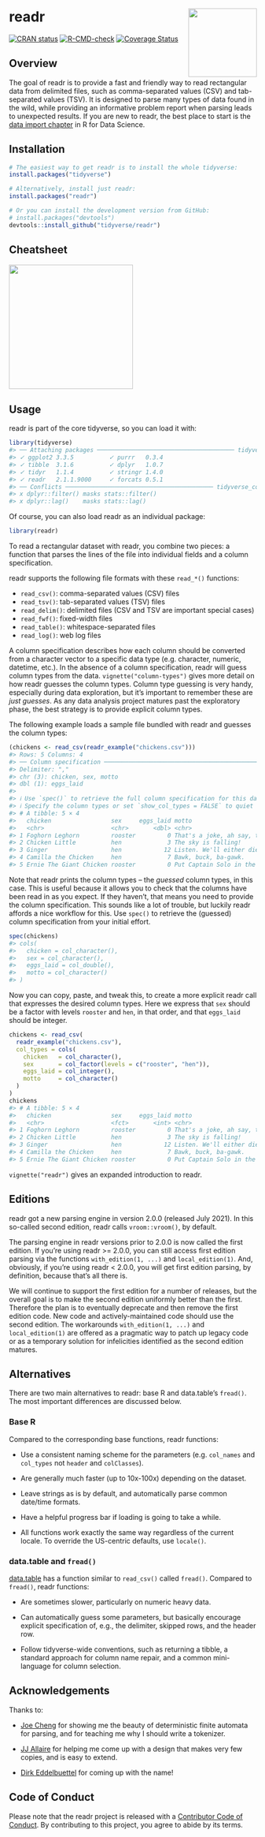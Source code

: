 
<!-- README.md is generated from README.Rmd. Please edit that file -->

# readr <a href="https://readr.tidyverse.org"><img src="man/figures/logo.png" align="right" height="139" /></a>

<!-- badges: start -->

[![CRAN
status](https://www.r-pkg.org/badges/version/readr)](https://CRAN.R-project.org/package=readr)
[![R-CMD-check](https://github.com/tidyverse/readr/actions/workflows/R-CMD-check.yaml/badge.svg)](https://github.com/tidyverse/readr/actions/workflows/R-CMD-check.yaml)
[![Coverage
Status](https://codecov.io/gh/tidyverse/readr/coverage.svg?branch=main)](https://app.codecov.io/gh/tidyverse/readr?branch=main)
<!-- badges: end -->

## Overview

The goal of readr is to provide a fast and friendly way to read
rectangular data from delimited files, such as comma-separated values
(CSV) and tab-separated values (TSV). It is designed to parse many types
of data found in the wild, while providing an informative problem report
when parsing leads to unexpected results. If you are new to readr, the
best place to start is the [data import
chapter](https://r4ds.had.co.nz/data-import.html) in R for Data Science.

## Installation

``` r
# The easiest way to get readr is to install the whole tidyverse:
install.packages("tidyverse")

# Alternatively, install just readr:
install.packages("readr")
```

<div class=".pkgdown-devel">

``` r
# Or you can install the development version from GitHub:
# install.packages("devtools")
devtools::install_github("tidyverse/readr")
```

</div>

## Cheatsheet

<a href="https://raw.githubusercontent.com/rstudio/cheatsheets/main/data-import.pdf"><img src="https://github.com/rstudio/cheatsheets/raw/main/pngs/thumbnails/data-import-cheatsheet-thumbs.png" height="252"/></a>

## Usage

readr is part of the core tidyverse, so you can load it with:

``` r
library(tidyverse)
#> ── Attaching packages ─────────────────────────────────────── tidyverse 1.3.1 ──
#> ✓ ggplot2 3.3.5          ✓ purrr   0.3.4     
#> ✓ tibble  3.1.6          ✓ dplyr   1.0.7     
#> ✓ tidyr   1.1.4          ✓ stringr 1.4.0     
#> ✓ readr   2.1.1.9000     ✓ forcats 0.5.1
#> ── Conflicts ────────────────────────────────────────── tidyverse_conflicts() ──
#> x dplyr::filter() masks stats::filter()
#> x dplyr::lag()    masks stats::lag()
```

Of course, you can also load readr as an individual package:

``` r
library(readr)
```

To read a rectangular dataset with readr, you combine two pieces: a
function that parses the lines of the file into individual fields and a
column specification.

readr supports the following file formats with these `read_*()`
functions:

-   `read_csv()`: comma-separated values (CSV) files
-   `read_tsv()`: tab-separated values (TSV) files
-   `read_delim()`: delimited files (CSV and TSV are important special
    cases)
-   `read_fwf()`: fixed-width files
-   `read_table()`: whitespace-separated files
-   `read_log()`: web log files

A column specification describes how each column should be converted
from a character vector to a specific data type (e.g. character,
numeric, datetime, etc.). In the absence of a column specification,
readr will guess column types from the data. `vignette("column-types")`
gives more detail on how readr guesses the column types. Column type
guessing is very handy, especially during data exploration, but it’s
important to remember these are *just guesses*. As any data analysis
project matures past the exploratory phase, the best strategy is to
provide explicit column types.

The following example loads a sample file bundled with readr and guesses
the column types:

``` r
(chickens <- read_csv(readr_example("chickens.csv")))
#> Rows: 5 Columns: 4
#> ── Column specification ────────────────────────────────────────────────────────
#> Delimiter: ","
#> chr (3): chicken, sex, motto
#> dbl (1): eggs_laid
#> 
#> ℹ Use `spec()` to retrieve the full column specification for this data.
#> ℹ Specify the column types or set `show_col_types = FALSE` to quiet this message.
#> # A tibble: 5 × 4
#>   chicken                 sex     eggs_laid motto                               
#>   <chr>                   <chr>       <dbl> <chr>                               
#> 1 Foghorn Leghorn         rooster         0 That's a joke, ah say, that's a jok…
#> 2 Chicken Little          hen             3 The sky is falling!                 
#> 3 Ginger                  hen            12 Listen. We'll either die free chick…
#> 4 Camilla the Chicken     hen             7 Bawk, buck, ba-gawk.                
#> 5 Ernie The Giant Chicken rooster         0 Put Captain Solo in the cargo hold.
```

Note that readr prints the column types – the *guessed* column types, in
this case. This is useful because it allows you to check that the
columns have been read in as you expect. If they haven’t, that means you
need to provide the column specification. This sounds like a lot of
trouble, but luckily readr affords a nice workflow for this. Use
`spec()` to retrieve the (guessed) column specification from your
initial effort.

``` r
spec(chickens)
#> cols(
#>   chicken = col_character(),
#>   sex = col_character(),
#>   eggs_laid = col_double(),
#>   motto = col_character()
#> )
```

Now you can copy, paste, and tweak this, to create a more explicit readr
call that expresses the desired column types. Here we express that `sex`
should be a factor with levels `rooster` and `hen`, in that order, and
that `eggs_laid` should be integer.

``` r
chickens <- read_csv(
  readr_example("chickens.csv"),
  col_types = cols(
    chicken   = col_character(),
    sex       = col_factor(levels = c("rooster", "hen")),
    eggs_laid = col_integer(),
    motto     = col_character()
  )
)
chickens
#> # A tibble: 5 × 4
#>   chicken                 sex     eggs_laid motto                               
#>   <chr>                   <fct>       <int> <chr>                               
#> 1 Foghorn Leghorn         rooster         0 That's a joke, ah say, that's a jok…
#> 2 Chicken Little          hen             3 The sky is falling!                 
#> 3 Ginger                  hen            12 Listen. We'll either die free chick…
#> 4 Camilla the Chicken     hen             7 Bawk, buck, ba-gawk.                
#> 5 Ernie The Giant Chicken rooster         0 Put Captain Solo in the cargo hold.
```

`vignette("readr")` gives an expanded introduction to readr.

## Editions

readr got a new parsing engine in version 2.0.0 (released July 2021). In
this so-called second edition, readr calls `vroom::vroom()`, by default.

The parsing engine in readr versions prior to 2.0.0 is now called the
first edition. If you’re using readr \>= 2.0.0, you can still access
first edition parsing via the functions `with_edition(1, ...)` and
`local_edition(1)`. And, obviously, if you’re using readr \< 2.0.0, you
will get first edition parsing, by definition, because that’s all there
is.

We will continue to support the first edition for a number of releases,
but the overall goal is to make the second edition uniformly better than
the first. Therefore the plan is to eventually deprecate and then remove
the first edition code. New code and actively-maintained code should use
the second edition. The workarounds `with_edition(1, ...)` and
`local_edition(1)` are offered as a pragmatic way to patch up legacy
code or as a temporary solution for infelicities identified as the
second edition matures.

## Alternatives

There are two main alternatives to readr: base R and data.table’s
`fread()`. The most important differences are discussed below.

### Base R

Compared to the corresponding base functions, readr functions:

-   Use a consistent naming scheme for the parameters (e.g. `col_names`
    and `col_types` not `header` and `colClasses`).

-   Are generally much faster (up to 10x-100x) depending on the dataset.

-   Leave strings as is by default, and automatically parse common
    date/time formats.

-   Have a helpful progress bar if loading is going to take a while.

-   All functions work exactly the same way regardless of the current
    locale. To override the US-centric defaults, use `locale()`.

### data.table and `fread()`

[data.table](https://github.com/Rdatatable/data.table) has a function
similar to `read_csv()` called `fread()`. Compared to `fread()`, readr
functions:

-   Are sometimes slower, particularly on numeric heavy data.

-   Can automatically guess some parameters, but basically encourage
    explicit specification of, e.g., the delimiter, skipped rows, and
    the header row.

-   Follow tidyverse-wide conventions, such as returning a tibble, a
    standard approach for column name repair, and a common mini-language
    for column selection.

## Acknowledgements

Thanks to:

-   [Joe Cheng](https://github.com/jcheng5) for showing me the beauty of
    deterministic finite automata for parsing, and for teaching me why I
    should write a tokenizer.

-   [JJ Allaire](https://github.com/jjallaire) for helping me come up
    with a design that makes very few copies, and is easy to extend.

-   [Dirk Eddelbuettel](http://dirk.eddelbuettel.com) for coming up with
    the name!

## Code of Conduct

Please note that the readr project is released with a [Contributor Code
of Conduct](https://readr.tidyverse.org/CONDUCT.html). By contributing
to this project, you agree to abide by its terms.
